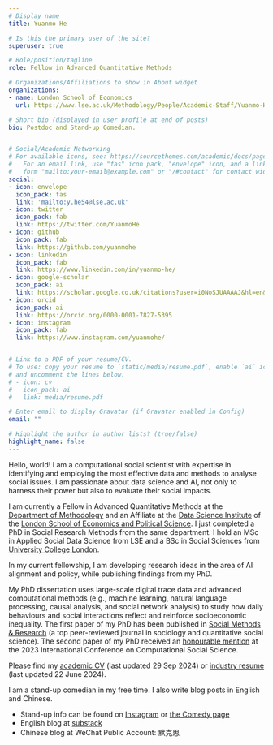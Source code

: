 ```yaml
---
# Display name
title: Yuanmo He

# Is this the primary user of the site?
superuser: true

# Role/position/tagline
role: Fellow in Advanced Quantitative Methods

# Organizations/Affiliations to show in About widget
organizations:
- name: London School of Economics
  url: https://www.lse.ac.uk/Methodology/People/Academic-Staff/Yuanmo-He/Yuanmo-He

# Short bio (displayed in user profile at end of posts)
bio: Postdoc and Stand-up Comedian.


# Social/Academic Networking
# For available icons, see: https://sourcethemes.com/academic/docs/page-builder/#icons
#   For an email link, use "fas" icon pack, "envelope" icon, and a link in the
#   form "mailto:your-email@example.com" or "/#contact" for contact widget.
social:
- icon: envelope
  icon_pack: fas
  link: 'mailto:y.he54@lse.ac.uk'
- icon: twitter
  icon_pack: fab
  link: https://twitter.com/YuanmoHe
- icon: github
  icon_pack: fab
  link: https://github.com/yuanmohe
- icon: linkedin
  icon_pack: fab
  link: https://www.linkedin.com/in/yuanmo-he/
- icon: google-scholar
  icon_pack: ai
  link: https://scholar.google.co.uk/citations?user=i0NoSJUAAAAJ&hl=en&oi=ao
- icon: orcid
  icon_pack: ai
  link: https://orcid.org/0000-0001-7827-5395
- icon: instagram
  icon_pack: fab
  link: https://www.instagram.com/yuanmohe/


# Link to a PDF of your resume/CV.
# To use: copy your resume to `static/media/resume.pdf`, enable `ai` icons in `params.toml`, 
# and uncomment the lines below.
# - icon: cv
#   icon_pack: ai
#   link: media/resume.pdf

# Enter email to display Gravatar (if Gravatar enabled in Config)
email: ""

# Highlight the author in author lists? (true/false)
highlight_name: false
---
```


Hello, world! I am a computational social scientist with expertise in identifying and employing the most effective data and methods to analyse social issues. I am passionate about data science and AI, not only to harness their power but also to evaluate their social impacts.

I am currently a Fellow in Advanced Quantitative Methods at the [Department of Methodology](https://www.lse.ac.uk/methodology) and an Affiliate at the [Data Science Institute](https://www.lse.ac.uk/dsi) of the [London School of Economics and Political Science](https://www.lse.ac.uk/). I just completed a PhD in Social Research Methods from the same department. I hold an MSc in Applied Social Data Science from LSE and a BSc in Social Sciences from [University College London](https://www.ucl.ac.uk/). 

In my current fellowship, I am developing research ideas in the area of AI alignment and policy, while publishing findings from my PhD.

My PhD dissertation uses large-scale digital trace data and advanced computational methods (e.g., machine learning, natural language processing, causal analysis, and social network analysis) to study how daily behaviours and social interactions reflect and reinforce socioeconomic inequality. The first paper of my PhD has been published in [Social Methods & Research](https://journals.sagepub.com/doi/10.1177/00491241231168665) (a top peer-reviewed journal in sociology and quantitative social science). The second paper of my PhD received an [honourable mention](https://ic2s2-2023.org/awards) at the 2023 International Conference on Computational Social Science.

Please find my [academic CV](/uploads/Yuanmo_He_Academic_CV.pdf) (last updated 29 Sep 2024) or [industry resume](/uploads/YuanmoHe_resume.pdf) (last updated 22 June 2024).

I am a stand-up comedian in my free time. I also write blog posts in English and Chinese.
- Stand-up info can be found on [Instagram](https://www.instagram.com/yuanmohe/) or [the Comedy page](https://yuanmohe.com/comedy/)
- English blog at [substack](https://yuanmohe.substack.com)
- Chinese blog at WeChat Public Account: 默克思

